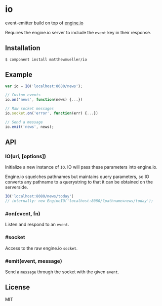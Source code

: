 
# io

  event-emitter build on top of [engine.io](https://github.com/learnboost/engine.io)

  Requires the engine.io server to include the `event` key in their response.

## Installation

    $ component install matthewmueller/io

## Example

```js
var io = IO('localhost:8080/news');

// Custom events
io.on('news', function(news) {...})

// Raw socket messages
io.socket.on('error', function(err) {...})

// Send a message
io.emit('news', news);
```

## API

### IO(uri, [options])

Initialize a new instance of `IO`. IO will pass these parameters into engine.io.

Engine.io squelches pathnames but maintains query parameters, so IO converts any pathname to a querystring to that it can be obtained on the serverside.

```js
IO('localhost:8080/news/today')
// internally: new EngineIO('localhost:8080/?pathname=news/today');
```

### #on(event, fn)

Listen and respond to an `event`.

### #socket

Access to the raw engine.io `socket`.

### #emit(event, message)

Send a `message` through the socket with the given `event`.

## License

  MIT
